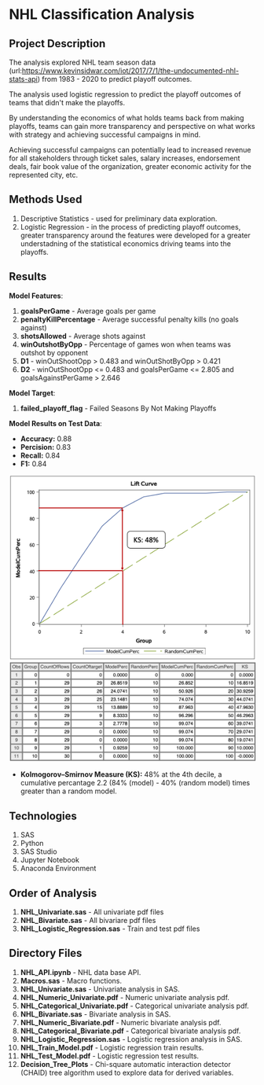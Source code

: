 # NHL Classification Analysis

## Project Description

The analysis explored NHL team season data (url:https://www.kevinsidwar.com/iot/2017/7/1/the-undocumented-nhl-stats-api) from 1983 - 2020 to predict playoff outcomes.

The analysis used logistic regression to predict the playoff outcomes of teams that didn't make the playoffs. 

By understanding the economics of what holds teams back from making playoffs, teams can gain more transparency and perspective on what works with strategy and achieving successful campaigns in mind.

Achieving successful campaigns can potentially lead to increased revenue for all stakeholders through ticket sales, salary increases, 
endorsement deals, fair book value of the organization, greater economic activity for the represented city, etc.  

## Methods Used

1) Descriptive Statistics - used for preliminary data exploration.
2) Logistic Regression - in the process of predicting playoff outcomes, greater transparency around the features were developed for a greater understadning of the statistical economics driving teams into the playoffs.

## Results 

**Model Features**:

1) **goalsPerGame** - Average goals per game
2) **penaltyKillPercentage** - Average successful penalty kills (no goals against)
3) **shotsAllowed** - Average shots against
4) **winOutshotByOpp** - Percentage of games won when teams was outshot by opponent
5) **D1** -  winOutShootOpp > 0.483 and winOutShotByOpp > 0.421
6) **D2** - winOutShootOpp <= 0.483 and goalsPerGame <= 2.805 and goalsAgainstPerGame > 2.646

**Model Target**:

1) **failed_playoff_flag** -  Failed Seasons By Not Making Playoffs

**Model Results on Test Data**:

* **Accuracy:** 0.88
* **Percision:** 0.83
* **Recall:** 0.84
* **F1:** 0.84

![](ReadMe_Images/Cap.png)
![](ReadMe_Images/Cap_Table.png)

* **Kolmogorov–Smirnov Measure (KS):** 48% at the 4th decile, a cumulative percantage 2.2 (84% (model) - 40% (random model) times greater than a random model.

## Technologies 

1) SAS 
2) Python
3) SAS Studio
4) Jupyter Notebook
5) Anaconda Environment

## Order of Analysis

1) **NHL_Univariate.sas** - All univariate pdf files
2) **NHL_Bivariate.sas** - All bivariare pdf files
3) **NHL_Logistic_Regression.sas** - Train and test pdf files

## Directory Files

1) **NHL_API.ipynb** - NHL data base API.
2) **Macros.sas** - Macro functions.
3) **NHL_Univariate.sas** - Univariate analysis in SAS.
4) **NHL_Numeric_Univariate.pdf** - Numeric univariate analysis pdf.
5) **NHL_Categorical_Univariate.pdf** - Categorical univariate analysis pdf.
6) **NHL_Bivariate.sas** - Bivariate analysis in SAS.
7) **NHL_Numeric_Bivariate.pdf** -  Numeric bivariate analysis pdf.
8) **NHL_Categorical_Bivariate.pdf** -  Categorical bivariate analysis pdf.
9) **NHL_Logistic_Regression.sas** - Logistic regression analysis in SAS.
10) **NHL_Train_Model.pdf** - Logistic regression train results.
11) **NHL_Test_Model.pdf** -  Logistic regression test results.
12) **Decision_Tree_Plots** - Chi-square automatic interaction detector (CHAID) tree algorithm used to explore data for derived variables.



